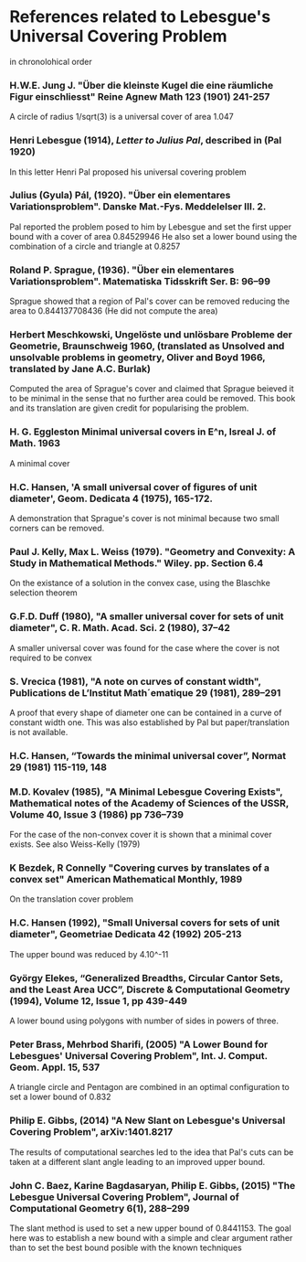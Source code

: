 # References related to Lebesgue's Universal Covering Problem
in chronolohical order

### H.W.E. Jung J. "Über die kleinste Kugel die eine räumliche Figur einschliesst" Reine Agnew Math 123 (1901) 241-257
A circle of radius 1/sqrt(3) is a universal cover of area 1.047

### Henri Lebesgue (1914), *Letter to Julius Pal*, described in (Pal 1920)
In this letter Henri Pal proposed his universal covering problem

### Julius (Gyula) Pál, (1920). "Über ein elementares Variationsproblem". Danske Mat.-Fys. Meddelelser III. 2.
Pal reported the problem posed to him by Lebesgue and set the first upper bound with a cover of area 0.84529946
He also set a lower bound using the combination of a circle and triangle at 0.8257

### Roland P. Sprague, (1936). "Über ein elementares Variationsproblem". Matematiska Tidsskrift Ser. B: 96–99
Sprague showed that a region of Pal's cover can be removed reducing the area to 0.844137708436 (He did not compute the area)

### Herbert Meschkowski, Ungelöste und unlösbare Probleme der Geometrie, Braunschweig 1960, (translated as Unsolved and unsolvable problems in geometry, Oliver and Boyd 1966, translated by Jane A.C. Burlak)
Computed the area of Sprague's cover and claimed that Sprague beieved it to be minimal in the sense that no further area could be removed. This book and its translation are given credit for popularising the problem. 

### H. G. Eggleston Minimal universal covers in E^n, Isreal J. of Math. 1963
A minimal cover

### H.C. Hansen, 'A small universal cover of figures of unit diameter', Geom. Dedicata 4 (1975), 165-172.
A demonstration that Sprague's cover is not minimal because two small corners can be removed.

### Paul J. Kelly, Max L. Weiss (1979). "Geometry and Convexity: A Study in Mathematical Methods." Wiley. pp. Section 6.4
On the existance of a solution in the convex case, using the Blaschke selection theorem

### G.F.D. Duff (1980), "A smaller universal cover for sets of unit diameter", C. R. Math. Acad. Sci. 2 (1980), 37–42
A smaller universal cover was found for the case where the cover is not required to be convex

### S. Vrecica (1981), "A note on curves of constant width", Publications de L’Institut Math´ematique 29 (1981), 289–291
A proof that every shape of diameter one can be contained in a curve of constant width one. This was also established by Pal but paper/translation is not available.

### H.C. Hansen, “Towards the minimal universal cover”, Normat 29 (1981) 115-119, 148

### M.D. Kovalev (1985), "A Minimal Lebesgue Covering Exists", Mathematical notes of the Academy of Sciences of the USSR, Volume 40, Issue 3 (1986) pp 736–739
For the case of the non-convex cover it is shown that a minimal cover exists. See also Weiss-Kelly (1979)

### K Bezdek, R Connelly "Covering curves by translates of a convex set" American Mathematical Monthly, 1989
On the translation cover problem

### H.C. Hansen (1992), "Small Universal covers for sets of unit diameter", Geometriae Dedicata 42 (1992) 205-213
The upper bound was reduced by 4.10^-11

### György Elekes, “Generalized Breadths, Circular Cantor Sets, and the Least Area UCC”, Discrete & Computational Geometry (1994), Volume 12, Issue 1, pp 439-449
A lower bound using polygons with number of sides in powers of three. 

### Peter Brass, Mehrbod Sharifi, (2005) "A Lower Bound for Lebesgues' Universal Covering Problem", Int. J. Comput. Geom. Appl. 15, 537
A triangle circle and Pentagon are combined in an optimal configuration to set a lower bound of 0.832 

### Philip E. Gibbs, (2014) "A New Slant on Lebesgue's Universal Covering Problem", arXiv:1401.8217
The results of computational searches led to the idea that Pal's cuts can be taken at a different slant angle leading to an improved upper bound.

### John C. Baez, Karine Bagdasaryan, Philip E. Gibbs, (2015) "The Lebesgue Universal Covering Problem", Journal of Computational Geometry 6(1), 288–299
The slant method is used to set a new upper bound of 0.8441153. The goal here was to establish a new bound with a simple and clear argument rather than to set the best bound posible with the known techniques
